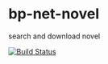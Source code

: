# bp-net-novel
search and download novel

[![Build Status](https://drone.nihao.com/api/badges/zhangSTC/tool-net-novel/status.svg)](https://drone.nihao.com/zhangSTC/tool-net-novel)
